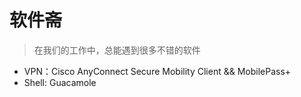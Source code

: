 # 软件斋
> 在我们的工作中，总能遇到很多不错的软件

- VPN：Cisco AnyConnect Secure Mobility Client && MobilePass+
- Shell: Guacamole
